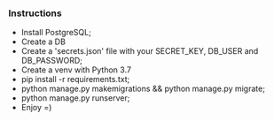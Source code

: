 ### Instructions

- Install PostgreSQL;
- Create a DB
- Create a 'secrets.json' file with your SECRET_KEY, DB_USER and DB_PASSWORD;
- Create a venv with Python 3.7
- pip install -r requirements.txt;
- python manage.py makemigrations && python manage.py migrate;
- python manage.py runserver;
- Enjoy =)
